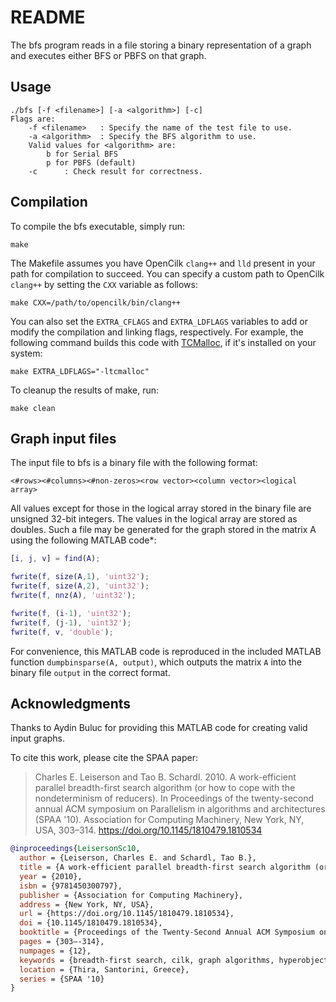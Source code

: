 # README

The bfs program reads in a file storing a binary representation of a graph and executes either BFS or PBFS on that graph.

## Usage

```console
./bfs [-f <filename>] [-a <algorithm>] [-c]
Flags are:
	-f <filename>	: Specify the name of the test file to use.
	-a <algorithm>	: Specify the BFS algorithm to use.
	Valid values for <algorithm> are:
		b for Serial BFS
		p for PBFS (default)
	-c		: Check result for correctness.
```

## Compilation

To compile the bfs executable, simply run:

```console
make
```

The Makefile assumes you have OpenCilk `clang++` and `lld` present in your path for compilation to succeed.  You can specify a custom path to OpenCilk `clang++` by setting the `CXX` variable as follows:

```console
make CXX=/path/to/opencilk/bin/clang++
```

You can also set the `EXTRA_CFLAGS` and `EXTRA_LDFLAGS` variables to add or modify the compilation and linking flags, respectively.  For example, the following command builds this code with [TCMalloc](https://github.com/google/tcmalloc), if it's installed on your system:

```console
make EXTRA_LDFLAGS="-ltcmalloc"
```

To cleanup the results of make, run:

```console
make clean
```

## Graph input files

The input file to bfs is a binary file with the following format:

```text
<#rows><#columns><#non-zeros><row vector><column vector><logical array>
```

All values except for those in the logical array stored in the binary file are unsigned 32-bit integers.  The values in the logical array are stored as doubles.  Such a file may be generated for the graph stored in the matrix A using the following MATLAB code*:

```Matlab
[i, j, v] = find(A); 

fwrite(f, size(A,1), 'uint32');
fwrite(f, size(A,2), 'uint32');
fwrite(f, nnz(A), 'uint32');

fwrite(f, (i-1), 'uint32');
fwrite(f, (j-1), 'uint32');
fwrite(f, v, 'double');
```

For convenience, this MATLAB code is reproduced in the included MATLAB function `dumpbinsparse(A, output)`, which outputs the matrix `A` into the binary file `output` in the correct format.

## Acknowledgments

Thanks to Aydin Buluc for providing this MATLAB code for creating valid input graphs.

To cite this work, please cite the SPAA paper:
> Charles E. Leiserson and Tao B. Schardl. 2010. A work-efficient parallel breadth-first search algorithm (or how to cope with the nondeterminism of reducers). In Proceedings of the twenty-second annual ACM symposium on Parallelism in algorithms and architectures (SPAA '10). Association for Computing Machinery, New York, NY, USA, 303–314. https://doi.org/10.1145/1810479.1810534

```bibtex
@inproceedings{LeisersonSc10,
  author = {Leiserson, Charles E. and Schardl, Tao B.},
  title = {A work-efficient parallel breadth-first search algorithm (or how to cope with the nondeterminism of reducers)},
  year = {2010},
  isbn = {9781450300797},
  publisher = {Association for Computing Machinery},
  address = {New York, NY, USA},
  url = {https://doi.org/10.1145/1810479.1810534},
  doi = {10.1145/1810479.1810534},
  booktitle = {Proceedings of the Twenty-Second Annual ACM Symposium on Parallelism in Algorithms and Architectures},
  pages = {303–-314},
  numpages = {12},
  keywords = {breadth-first search, cilk, graph algorithms, hyperobjects, multithreading, nondeterminism, parallel algorithms, reducers, work-stealing},
  location = {Thira, Santorini, Greece},
  series = {SPAA '10}
}
```
